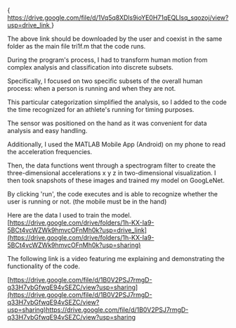{[ https://drive.google.com/file/d/1Vq5q8XDls9ioYE0H71qEQLIsq_sqozoj/view?usp=drive_link ](https://drive.google.com/file/d/1Vq5q8XDls9ioYE0H71qEQLIsq_sqozoj/view?usp=sharing)}

The above link should be downloaded by the user and coexist in the same folder as the main file tri1f.m that the code runs.




During the program's process, I had to transform human motion from complex analysis and classification into discrete subsets.

Specifically, I focused on two specific subsets of the overall human process: when a person is running and when they are not.

This particular categorization simplified the analysis, so I added to the code the time recognized for an athlete's running for timing purposes.

The sensor was positioned on the hand as it was convenient for data analysis and easy handling.

Additionally, I used the MATLAB Mobile App (Android) on my phone to read the acceleration frequencies.

Then, the data functions went through a spectrogram filter to create the three-dimensional accelerations x y z in two-dimensional visualization. I then took snapshots of these images and trained my model on GoogLeNet.

By clicking 'run', the code executes and is able to recognize whether the user is running or not. (the mobile must be in the hand)



Here are the data I used to train the model.
[https://drive.google.com/drive/folders/1h-KX-Ia9-5BCt4vcWZWk9hmvcOFnMh0k?usp=drive_link](https://drive.google.com/drive/folders/1h-KX-Ia9-5BCt4vcWZWk9hmvcOFnMh0k?usp=sharing)





The following link is a video featuring me explaining and demonstrating the functionality of the code.

[https://drive.google.com/file/d/1B0V2PSJ7rmgD-q33H7vbGfwqE94vSEZC/view?usp=sharing](https://drive.google.com/file/d/1B0V2PSJ7rmgD-q33H7vbGfwqE94vSEZC/view?usp=sharing)https://drive.google.com/file/d/1B0V2PSJ7rmgD-q33H7vbGfwqE94vSEZC/view?usp=sharing








